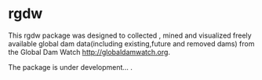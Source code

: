 # rgdw
This rgdw package was designed to collected , mined and visualized freely available global dam data(including existing,future and removed dams) from the Global Dam Watch http://globaldamwatch.org.

The package is under development... .
